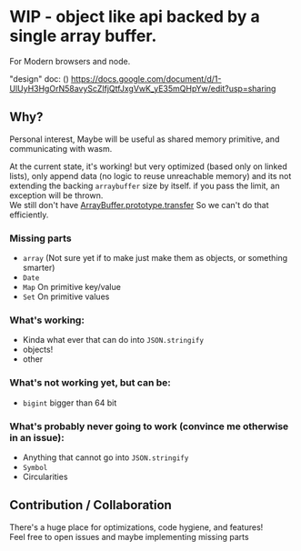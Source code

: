 # WIP - object like api backed by a single array buffer.
For Modern browsers and node.

"design" doc: ()
https://docs.google.com/document/d/1-UlUyH3HgOrN58avyScZlfjQtfJxgVwK_yE35mQHpYw/edit?usp=sharing

## Why?
Personal interest, Maybe will be useful as shared memory primitive, and communicating with wasm.

At the current state, it's working! but very optimized (based only on linked lists), only append data (no logic to reuse unreachable memory)
and its not extending the backing `arraybuffer` size by itself.
if you pass the limit, an exception will be thrown.  
We still don't have [ArrayBuffer.prototype.transfer](https://developer.mozilla.org/en-US/docs/Web/JavaScript/Reference/Global_Objects/ArrayBuffer/transfer) So we can't do that efficiently.  

### Missing parts
 * `array` (Not sure yet if to make just make them as objects, or something smarter)
 * `Date`
 * `Map` On primitive key/value
 * `Set` On primitive values

### What's working:
  * Kinda what ever that can do into `JSON.stringify`
  * objects!
  * other

### What's not working yet, but can be:
 * `bigint` bigger than 64 bit

### What's probably never going to work (convince me otherwise in an issue):
  * Anything that cannot go into `JSON.stringify`
  * `Symbol`
  * Circularities


## Contribution / Collaboration
There's a huge place for optimizations, code hygiene, and features!  
Feel free to open issues and maybe implementing missing parts
